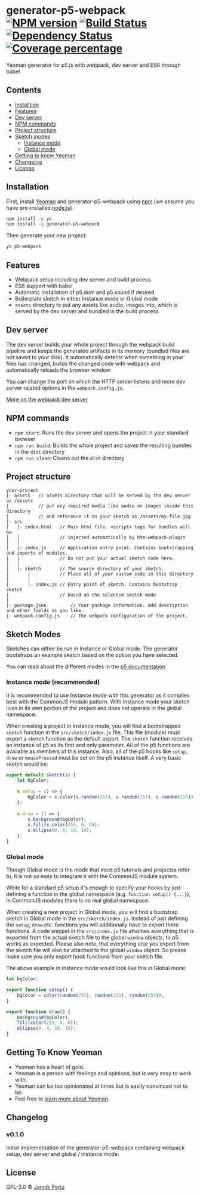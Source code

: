 # generator-p5-webpack [![NPM version][npm-image]][npm-url] [![Build Status][travis-image]][travis-url] [![Dependency Status][daviddm-image]][daviddm-url] [![Coverage percentage][coveralls-image]][coveralls-url]

Yeoman generator for p5.js with webpack, dev server and ES6 through babel

## Contents

* [Installtion](#installation)
* [Features](#features)
* [Dev server](#dev-server)
* [NPM commands](#npm-commands)
* [Project structure](#project-structure)
* [Sketch modes](#sketch-modes)
	* [Instance mode](#instance-mode)
	* [Global mode](#global-mode)
* [Getting to know Yeoman](#getting-to-know-yeoman)
* [Changelog](#changelog)
* [License](#license)

## <a name="installation"></a>Installation

First, install [Yeoman](http://yeoman.io) and generator-p5-webpack using [npm](https://www.npmjs.com/) (we assume you have pre-installed [node.js](https://nodejs.org/)).

```bash
npm install -g yo
npm install -g generator-p5-webpack
```

Then generate your new project:

```bash
yo p5-webpack
```

## <a name="features"></a>Features

* Webpack setup including dev server and build process
* ES6 support with babel
* Automatic installation of p5.dom and p5.sound if desired
* Boilerplate sketch in either Instance mode or Global mode
* `assets` directory to put any assets like audio, images into, which is served by the dev server and bundled in the build process

## <a name="dev-server"></a>Dev server
The dev server builds your whole project through the webpack build pipeline and keeps the generated artifacts in its memory (bundled files are not saved to your disk). It automatically detects when something in your files has changed, builds the changed code with webpack and automatically reloads the browser window.

You can change the port on which the HTTP server listens and more dev server related options in the `webpack.config.js`.

[More on the webpack dev server](https://webpack.js.org/configuration/dev-server/)

## <a name="npm-commands"></a>NPM commands

* `npm start`: Runs the dev server and opens the project in your standard browser
* `npm run build`: Builds the whole project and saves the resulting bundles in the `dist` directory
* `npm run clean`: Cleans out the `dist` directory

## <a name="project-structure"></a>Project structure

```
your-project
|- assets	// assets directory that will be served by the dev server as /assets
|			// put any required media like audio or images inside this directory
|			// and reference it in your sketch as /assets/my-file.jpg
|- src
|	|- index.html	// Main html file. <script> tags for bundles will be
|	|				// injected automatically by htm-webpack-plugin
|	|
|	|- index.js		// Application entry point. Contains bootstrapping and imports of modules.
|	|				// Do not put your actual sketch code here.
|	|
|	|- sketch		// The source directory of your sketch.
|		|			// Place all of your custom code in this directory
|		|
|		|- index.js	// Entry point of sketch. Contains bootstrap sketch
|					// based on the selected sketch mode
|
|- package.json			// Your package information. Add description and other fields as you like.
|- webpack.config.js	// The webpack configuration of the project.
```
## <a name="sketch-modes"></a>Sketch Modes
Sketches can either be run in Instance or Global mode. The generator bootstraps an example sketch based on the option you have selected.

You can read about the different modes in the [p5 documentation](https://github.com/processing/p5.js/wiki/Global-and-instance-mode)

### <a name="instance-mode"></a>Instance mode (recommended)
It is recommended to use Instance mode with this generator as it complies best with the CommonJS module pattern. With Instance mode your sketch lives in its own portion of the project and does not operate in the global namespace.

When creating a project in Instance mode, you will find a bootstrapped `sketch` function in the `src/sketch/index.js` file. This file (module) must export a `sketch` function as the default export. The `sketch` function receives an instance of p5 as its first and only parameter. All of the p5 functions are available as members of this instance. Also, all of the p5 hooks like `setup`, `draw` or `mousePressed` must be set on the p5 instance itself. A very basic sketch would be:

```javascript
export default sketch(s) {
	let bgColor;
	
	s.setup = () => {
		bgColor = s.color(s.random(255), s.random(255), s.random(255));
	};
	
	s.draw = () => {
		s.background(bgColor);
		s.fill(s.color(255, 0, 0));
		s.ellipse(0, 0, 10, 10);
	};
}
```

### <a name="global-mode"></a>Global mode
Though Global mode is the mode that most p5 tutorials and projectss refer to, it is not so easy to integrate it with the CommonJS module system.

While for a standard p5 setup it's enough to specify your hooks by just defining a function in the global namespace (e.g. `function setup() {...}`), in CommonJS modules there is no real global namespace.

When creating a new project in Global mode, you will find a bootstrap sketch in Global mode in the `src/sketch/index.js`. Instead of just defining the `setup`, `draw` etc. functions you will additionally have to export there functions. A code snippet in the `src/index.js` file attaches everything that is exported from the actual sketch file to the global `window` objects, to p5 works as expected. Please also note, that everything else you export from the sketch file will also be attached to the global `window` object. So please make sure you only export hook functions from your sketch file.

The above example in Instance mode would look like this in Global mode:

```javascript
let bgColor;

export function setup() {
	bgColor = color(random(255), random(255), random(255));
}

export function draw() {
	background(bgColor);
	fill(color(255, 0, 0));
	ellipse(0, 0, 10, 10);
}
```

## <a name="getting-to-now-yeoman"></a>Getting To Know Yeoman

 * Yeoman has a heart of gold.
 * Yeoman is a person with feelings and opinions, but is very easy to work with.
 * Yeoman can be too opinionated at times but is easily convinced not to be.
 * Feel free to [learn more about Yeoman](http://yeoman.io/).

## <a name="changelog"></a>Changelog

### v0.1.0
Initial implementation of the generator-p5-webpack containing webpack setup, dev server and global / instance mode.

## <a name="license"></a>License

GPL-3.0 © [Jannik Portz](http://jannikportz.de)


[npm-image]: https://badge.fury.io/js/generator-p5-webpack.svg
[npm-url]: https://npmjs.org/package/generator-p5-webpack
[travis-image]: https://travis-ci.org/janizde/generator-p5-webpack.svg?branch=master
[travis-url]: https://travis-ci.org/janizde/generator-p5-webpack
[daviddm-image]: https://david-dm.org/janizde/generator-p5-webpack.svg?theme=shields.io
[daviddm-url]: https://david-dm.org/janizde/generator-p5-webpack
[coveralls-image]: https://coveralls.io/repos/janizde/generator-p5-webpack/badge.svg
[coveralls-url]: https://coveralls.io/r/janizde/generator-p5-webpack
